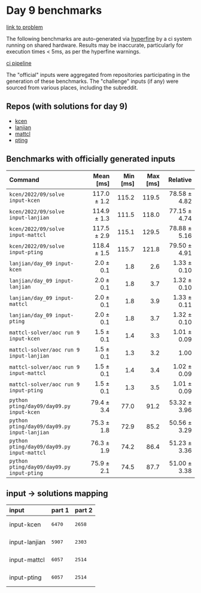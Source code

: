 # Day 9 benchmarks

[link to problem](http://adventofcode.com/2022/day/9)

The following benchmarks are auto-generated via [hyperfine](https://github.com/sharkdp/hyperfine) by a ci system running on shared hardware. Results may be inaccurate, particularly for execution times < 5ms, as per the hyperfine warnings.

[ci pipeline](http://ci.papercode.net:8080/teams/aoc2022/pipelines/aoc-compare-2022)

The "official" inputs were aggregated from repositories participating in the generation of these benchmarks. The "challenge" inputs (if any) were sourced from various places, including the subreddit.

## Repos (with solutions for day 9)


- [kcen](https://github.com/kcen/AdventOfCode)
- [lanjian](https://github.com/LanJian/aoc-2022)
- [mattcl](https://github.com/mattcl/aoc2022)
- [pting](https://github.com/pting/aoc2022)

## Benchmarks with officially generated inputs
| Command | Mean [ms] | Min [ms] | Max [ms] | Relative |
|:---|---:|---:|---:|---:|
| `kcen/2022/09/solve input-kcen` | 117.0 ± 1.2 | 115.2 | 119.5 | 78.58 ± 4.82 |
| `kcen/2022/09/solve input-lanjian` | 114.9 ± 1.3 | 111.5 | 118.0 | 77.15 ± 4.74 |
| `kcen/2022/09/solve input-mattcl` | 117.5 ± 2.9 | 115.1 | 129.5 | 78.88 ± 5.16 |
| `kcen/2022/09/solve input-pting` | 118.4 ± 1.5 | 115.7 | 121.8 | 79.50 ± 4.91 |
| `lanjian/day_09 input-kcen` | 2.0 ± 0.1 | 1.8 | 2.6 | 1.33 ± 0.10 |
| `lanjian/day_09 input-lanjian` | 2.0 ± 0.1 | 1.8 | 3.7 | 1.32 ± 0.10 |
| `lanjian/day_09 input-mattcl` | 2.0 ± 0.1 | 1.8 | 3.9 | 1.33 ± 0.11 |
| `lanjian/day_09 input-pting` | 2.0 ± 0.1 | 1.8 | 3.7 | 1.32 ± 0.10 |
| `mattcl-solver/aoc run 9 input-kcen` | 1.5 ± 0.1 | 1.4 | 3.3 | 1.01 ± 0.09 |
| `mattcl-solver/aoc run 9 input-lanjian` | 1.5 ± 0.1 | 1.3 | 3.2 | 1.00 |
| `mattcl-solver/aoc run 9 input-mattcl` | 1.5 ± 0.1 | 1.4 | 3.4 | 1.02 ± 0.09 |
| `mattcl-solver/aoc run 9 input-pting` | 1.5 ± 0.1 | 1.3 | 3.5 | 1.01 ± 0.09 |
| `python pting/day09/day09.py input-kcen` | 79.4 ± 3.4 | 77.0 | 91.2 | 53.32 ± 3.96 |
| `python pting/day09/day09.py input-lanjian` | 75.3 ± 1.8 | 72.9 | 85.2 | 50.56 ± 3.29 |
| `python pting/day09/day09.py input-mattcl` | 76.3 ± 1.9 | 74.2 | 86.4 | 51.23 ± 3.36 |
| `python pting/day09/day09.py input-pting` | 75.9 ± 2.1 | 74.5 | 87.7 | 51.00 ± 3.38 |

## input -> solutions mapping
|input|part 1|part 2|
|:---|:---|:---|
|input-kcen|<pre>6470</pre>|<pre>2658</pre>|
|input-lanjian|<pre>5907</pre>|<pre>2303</pre>|
|input-mattcl|<pre>6057</pre>|<pre>2514</pre>|
|input-pting|<pre>6057</pre>|<pre>2514</pre>|
